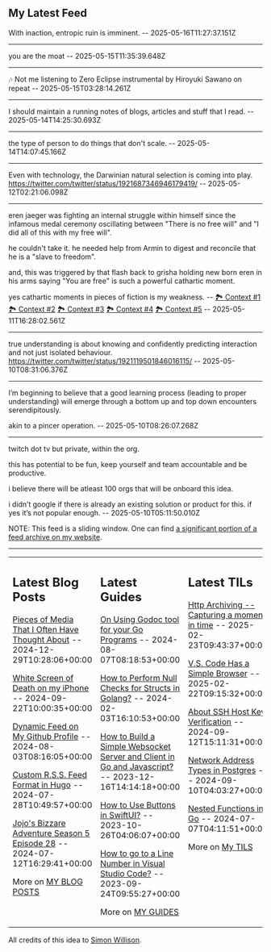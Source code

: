 ## My Latest Feed

<!-- feed starts -->
With inaction, entropic ruin is imminent.  -- 2025-05-16T11:27:37.151Z

---

you are the moat  -- 2025-05-15T11:35:39.648Z

---

 🎶 Not me listening to Zero Eclipse instrumental by Hiroyuki Sawano on repeat  -- 2025-05-15T03:28:14.261Z

---

I should maintain a running notes of blogs, articles and stuff that I read.  -- 2025-05-14T14:25:30.693Z

---

the type of person to do things that don't scale.  -- 2025-05-14T14:07:45.166Z

---

Even with technology, the Darwinian natural selection is coming into play.
https://twitter.com/twitter/status/1921687346946179419/  -- 2025-05-12T02:21:06.098Z

---

eren jaeger was fighting an internal struggle within himself since the infamous medal ceremony oscillating between "There is no free will" and "I did all of this with my free will".


he couldn't take it. he needed help from Armin to digest and reconcile that he is a "slave to freedom".


and, this was triggered by that flash back to grisha holding new born eren in his arms saying "You are free" is such a powerful cathartic moment.


yes cathartic moments in pieces of fiction is my weakness. -- [🏞️ Context #1](https://cpx.tnvmadhav.me/content/image/content-images/6bd41735c95869dbc5b729645e4891dc-2988048953.jpg) [🏞️ Context #2](https://cpx.tnvmadhav.me/content/image/content-images/159e06ffb1a71e79f3b56718791f22d1-555933217.jpg) [🏞️ Context #3](https://cpx.tnvmadhav.me/content/image/content-images/image_7wtgKYS.png) [🏞️ Context #4](https://cpx.tnvmadhav.me/content/image/content-images/image_Pd52BB8.png) [🏞️ Context #5](https://cpx.tnvmadhav.me/content/image/content-images/eren-in-139-saw-his-anime-future-self-being-held-by-grisha-v0-hz22gaalq7d_sjkgrZ3.jpg) -- 2025-05-11T16:28:02.561Z

---

true understanding is about knowing and confidently predicting interaction and not just isolated behaviour.
https://twitter.com/twitter/status/1921119501846016115/  -- 2025-05-10T08:31:06.376Z

---

I’m beginning to believe that a good learning process (leading to proper understanding) will emerge through a bottom up and top down encounters serendipitously.

akin to a pincer operation.  -- 2025-05-10T08:26:07.268Z

---

twitch dot tv but private, within the org.

this has potential to be fun, keep yourself and team accountable and be productive.


i believe there will be atleast 100 orgs that will be onboard this idea.


i didn’t google if there is already an existing solution or product for this. if yes it’s not popular enough.  -- 2025-05-10T05:11:50.010Z
<!-- feed ends -->

NOTE: This feed is a sliding window. One can find [a significant portion of a feed archive on my website](https://tnvmadhav.me/feed/).

---


<table><tr><td valign="top" width="33%">

## Latest Blog Posts

<!-- blog starts -->
[Pieces of Media That I Often Have Thought About](https://tnvmadhav.me/blog/pieces-of-media-that-i-often-have-thought-about/) -- 2024-12-29T10:28:06+00:00

[White Screen of Death on my iPhone](https://tnvmadhav.me/blog/white-screen-of-death-on-my-iphone/) -- 2024-09-22T10:00:35+00:00

[Dynamic Feed on My Github Profile](https://tnvmadhav.me/blog/dynamic-feed-on-my-github-profile/) -- 2024-08-03T08:16:05+00:00

[Custom R.S.S. Feed Format in Hugo](https://tnvmadhav.me/blog/custom-rss-feed-format-in-hugo/) -- 2024-07-28T10:49:57+00:00

[Jojo's Bizzare Adventure Season 5 Episode 28](https://tnvmadhav.me/blog/jojos-bizzare-adventure-season-5-episode-28/) -- 2024-07-12T16:29:41+00:00

More on [MY BLOG POSTS](https://tnvmadhav.me/blog/)
<!-- blog ends -->

</td><td valign="top" width="34%">

## Latest Guides

<!-- guide starts -->
[On Using Godoc tool for your Go Programs](https://tnvmadhav.me/guides/on-using-godoc-tool/) -- 2024-08-07T08:18:53+00:00

[How to Perform Null Checks for Structs in Golang?](https://tnvmadhav.me/guides/how-to-perform-null-checks-for-structs-in-golang/) -- 2024-02-03T16:10:53+00:00

[How to Build a Simple Websocket Server and Client in Go and Javascript?](https://tnvmadhav.me/guides/how-to-build-a-simple-websocket-server-and-client-in-go/) -- 2023-12-16T14:14:18+00:00

[How to Use Buttons in SwiftUI?](https://tnvmadhav.me/guides/how-to-use-buttons-in-swiftui/) -- 2023-10-26T04:06:07+00:00

[How to go to a Line Number in Visual Studio Code?](https://tnvmadhav.me/guides/how-to-go-to-line-in-visual-studio-code/) -- 2023-09-24T09:55:27+00:00

More on [MY GUIDES](https://tnvmadhav.me/guides/)
<!-- guide ends -->

</td><td valign="top" width="33%">

## Latest TILs

<!-- til starts -->
[Http Archiving -- Capturing a moment in time](https://tnvmadhav.me/til/http-archiving/) -- 2025-02-23T09:43:37+00:00

[V.S. Code Has a Simple Browser](https://tnvmadhav.me/til/vscode-has-a-simple-browser/) -- 2025-02-22T09:15:32+00:00

[About SSH Host Key Verification](https://tnvmadhav.me/til/ssh-host-key-verification/) -- 2024-09-12T15:11:31+00:00

[Network Address Types in Postgres](https://tnvmadhav.me/til/network-address-types-in-postgres/) -- 2024-09-10T04:03:27+00:00

[Nested Functions in Go](https://tnvmadhav.me/til/nested-functions-in-go/) -- 2024-07-07T04:11:51+00:00

More on [My TILS](https://tnvmadhav.me/til/)
<!-- til ends -->

</td></tr></table>


All credits of this idea to [Simon Willison](https://github.com/simonw/simonw/).